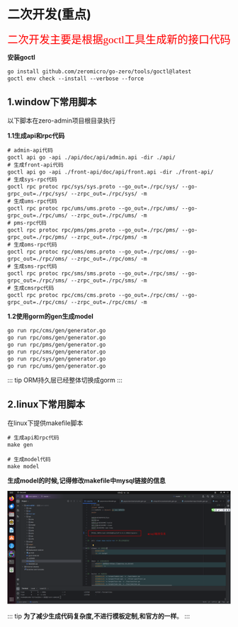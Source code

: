 # 二次开发(重点)

<font face="宋体" color=red size=5>二次开发主要是根据goctl工具生成新的接口代码</font>

**安装goctl**
```shell
go install github.com/zeromicro/go-zero/tools/goctl@latest
goctl env check --install --verbose --force
```

## 1.window下常用脚本
以下脚本在zero-admin项目根目录执行

**1.1生成api和rpc代码**
```shell
# admin-api代码
goctl api go -api ./api/doc/api/admin.api -dir ./api/
# 生成front-api代码
goctl api go -api ./front-api/doc/api/front.api -dir ./front-api/
# 生成sys-rpc代码
goctl rpc protoc rpc/sys/sys.proto --go_out=./rpc/sys/ --go-grpc_out=./rpc/sys/ --zrpc_out=./rpc/sys/ -m
# 生成ums-rpc代码
goctl rpc protoc rpc/ums/ums.proto --go_out=./rpc/ums/ --go-grpc_out=./rpc/ums/ --zrpc_out=./rpc/ums/ -m
# pms-rpc代码
goctl rpc protoc rpc/pms/pms.proto --go_out=./rpc/pms/ --go-grpc_out=./rpc/pms/ --zrpc_out=./rpc/pms/ -m
# 生成oms-rpc代码
goctl rpc protoc rpc/oms/oms.proto --go_out=./rpc/oms/ --go-grpc_out=./rpc/oms/ --zrpc_out=./rpc/oms/ -m
# 生成sms-rpc代码
goctl rpc protoc rpc/sms/sms.proto --go_out=./rpc/sms/ --go-grpc_out=./rpc/sms/ --zrpc_out=./rpc/sms/ -m
# 生成cmsrpc代码
goctl rpc protoc rpc/cms/cms.proto --go_out=./rpc/cms/ --go-grpc_out=./rpc/cms/ --zrpc_out=./rpc/cms/ -m
```

**1.2使用gorm的gen生成model**
```shell
go run rpc/cms/gen/generator.go
go run rpc/oms/gen/generator.go
go run rpc/pms/gen/generator.go
go run rpc/sms/gen/generator.go
go run rpc/sys/gen/generator.go
go run rpc/ums/gen/generator.go
```

::: tip
ORM持久层已经整体切换成gorm
:::

## 2.linux下常用脚本
在linux下提供makefile脚本

```shell
# 生成api和rpc代码
make gen 

# 生成model代码
make model 
```

**生成model的时候,记得修改makefile中mysql链接的信息**

![image-20231229095416571.png](start.assets/image-20231229095416571.png)

::: tip
**为了减少生成代码复杂度,不进行模板定制,和官方的一样**。
:::


